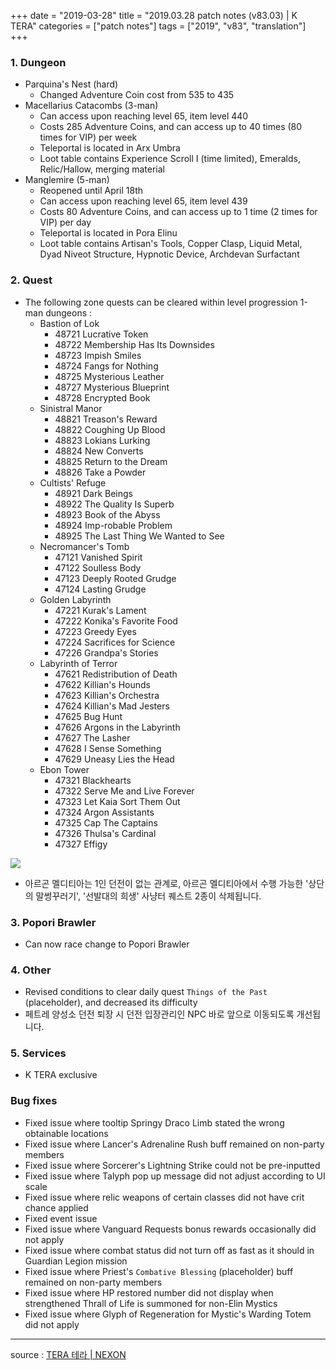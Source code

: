+++
date = "2019-03-28"
title = "2019.03.28 patch notes (v83.03) | K TERA"
categories = ["patch notes"]
tags = ["2019", "v83", "translation"]
+++

### 1. Dungeon
- Parquina's Nest (hard)
  - Changed Adventure Coin cost from 535 to 435
- Macellarius Catacombs (3-man)
  - Can access upon reaching level 65, item level 440
  - Costs 285 Adventure Coins, and can access up to 40 times (80 times for VIP) per week
  - Teleportal is located in Arx Umbra
  - Loot table contains Experience Scroll I (time limited), Emeralds, Relic/Hallow, merging material
- Manglemire (5-man)
  - Reopened until April 18th
  - Can access upon reaching level 65, item level 439
  - Costs 80 Adventure Coins, and can access up to 1 time (2 times for VIP) per day
  - Teleportal is located in Pora Elinu
  - Loot table contains Artisan's Tools, Copper Clasp, Liquid Metal, Dyad Niveot Structure, Hypnotic Device, Archdevan Surfactant

### 2. Quest
- The following zone quests can be cleared within level progression 1-man dungeons :
  - Bastion of Lok
    - 48721 Lucrative Token
    - 48722 Membership Has Its Downsides
    - 48723 Impish Smiles
    - 48724 Fangs for Nothing
    - 48725 Mysterious Leather
    - 48727 Mysterious Blueprint
    - 48728 Encrypted Book
  - Sinistral Manor
    - 48821 Treason's Reward
    - 48822 Coughing Up Blood
    - 48823 Lokians Lurking
    - 48824 New Converts
    - 48825 Return to the Dream
    - 48826 Take a Powder
  - Cultists' Refuge
    - 48921 Dark Beings
    - 48922 The Quality Is Superb
    - 48923 Book of the Abyss
    - 48924 Imp-robable Problem
    - 48925 The Last Thing We Wanted to See
  - Necromancer's Tomb
    - 47121 Vanished Spirit
    - 47122 Soulless Body
    - 47123 Deeply Rooted Grudge
    - 47124 Lasting Grudge
  - Golden Labyrinth
    - 47221 Kurak's Lament
    - 47222 Konika's Favorite Food
    - 47223 Greedy Eyes
    - 47224 Sacrifices for Science
    - 47226 Grandpa's Stories
  - Labyrinth of Terror
    - 47621 Redistribution of Death
    - 47622 Killian's Hounds
    - 47623 Killian's Orchestra
    - 47624 Killian's Mad Jesters
    - 47625 Bug Hunt
    - 47626 Argons in the Labyrinth
    - 47627 The Lasher
    - 47628 I Sense Something
    - 47629 Uneasy Lies the Head
  - Ebon Tower
    - 47321 Blackhearts
    - 47322 Serve Me and Live Forever
    - 47323 Let Kaia Sort Them Out
    - 47324 Argon Assistants
    - 47325 Cap The Captains
    - 47326 Thulsa's Cardinal
    - 47327 Effigy

![](https://seraphinush-gaming.github.io/mysterium/images/patch-notes/2019-03-28-1.png)

- 아르곤 멜디티아는 1인 던전이 없는 관계로, 아르곤 멜디티아에서 수행 가능한 '상단의 말썽꾸러기', '선발대의 희생' 사냥터 퀘스트 2종이 삭제됩니다.

### 3. Popori Brawler
- Can now race change to Popori Brawler

### 4. Other
- Revised conditions to clear daily quest `Things of the Past` (placeholder), and decreased its difficulty
- 페트레 양성소 던전 퇴장 시 던전 입장관리인 NPC 바로 앞으로 이동되도록 개선됩니다.

### 5. Services
- K TERA exclusive

### Bug fixes
- Fixed issue where tooltip Springy Draco Limb stated the wrong obtainable locations
- Fixed issue where Lancer's Adrenaline Rush buff remained on non-party members
- Fixed issue where Sorcerer's Lightning Strike could not be pre-inputted
- Fixed issue where Talyph pop up message did not adjust according to UI scale
- Fixed issue where relic weapons of certain classes did not have crit chance applied
- Fixed event issue
- Fixed issue where Vanguard Requests bonus rewards occasionally did not apply
- Fixed issue where combat status did not turn off as fast as it should in Guardian Legion mission
- Fixed issue where Priest's `Combative Blessing` (placeholder) buff remained on non-party members
- Fixed issue where HP restored number did not display when strengthened Thrall of Life is summoned for non-Elin Mystics
- Fixed issue where Glyph of Regeneration for Mystic's Warding Totem did not apply

----

source : [TERA 테라 | NEXON](http://tera.nexon.com/news/update/view.aspx?n4articlesn=385)
